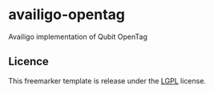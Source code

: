 availigo-opentag
================

Availigo implementation of Qubit OpenTag

Licence
-------

This freemarker template is release under the [LGPL](http://www.gnu.org/copyleft/lesser.html) license.
